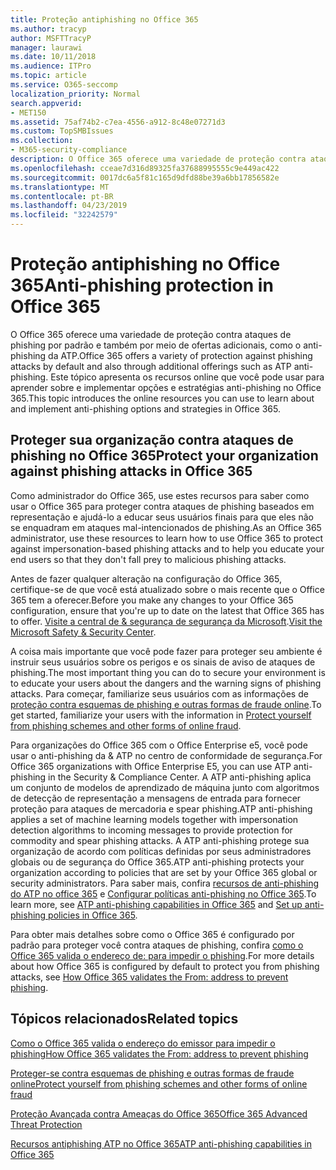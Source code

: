 ```yaml
---
title: Proteção antiphishing no Office 365
ms.author: tracyp
author: MSFTTracyP
manager: laurawi
ms.date: 10/11/2018
ms.audience: ITPro
ms.topic: article
ms.service: O365-seccomp
localization_priority: Normal
search.appverid:
- MET150
ms.assetid: 75af74b2-c7ea-4556-a912-8c48e07271d3
ms.custom: TopSMBIssues
ms.collection:
- M365-security-compliance
description: O Office 365 oferece uma variedade de proteção contra ataques de phishing por padrão e também por meio de ofertas adicionais, como o anti-phishing da ATP. Este tópico apresenta os recursos online que você pode usar para aprender sobre e implementar opções e estratégias anti-phishing no Office 365.
ms.openlocfilehash: cceae7d316d89325fa37688995555c9e449ac422
ms.sourcegitcommit: 0017dc6a5f81c165d9dfd88be39a6bb17856582e
ms.translationtype: MT
ms.contentlocale: pt-BR
ms.lasthandoff: 04/23/2019
ms.locfileid: "32242579"
---
```

# <a name="anti-phishing-protection-in-office-365"></a><span data-ttu-id="04558-104">Proteção antiphishing no Office 365</span><span class="sxs-lookup"><span data-stu-id="04558-104">Anti-phishing protection in Office 365</span></span>

<span data-ttu-id="04558-105">O Office 365 oferece uma variedade de proteção contra ataques de phishing por padrão e também por meio de ofertas adicionais, como o anti-phishing da ATP.</span><span class="sxs-lookup"><span data-stu-id="04558-105">Office 365 offers a variety of protection against phishing attacks by default and also through additional offerings such as ATP anti-phishing.</span></span> <span data-ttu-id="04558-106">Este tópico apresenta os recursos online que você pode usar para aprender sobre e implementar opções e estratégias anti-phishing no Office 365.</span><span class="sxs-lookup"><span data-stu-id="04558-106">This topic introduces the online resources you can use to learn about and implement anti-phishing options and strategies in Office 365.</span></span>
  
## <a name="protect-your-organization-against-phishing-attacks-in-office-365"></a><span data-ttu-id="04558-107">Proteger sua organização contra ataques de phishing no Office 365</span><span class="sxs-lookup"><span data-stu-id="04558-107">Protect your organization against phishing attacks in Office 365</span></span>

<span data-ttu-id="04558-108">Como administrador do Office 365, use estes recursos para saber como usar o Office 365 para proteger contra ataques de phishing baseados em representação e ajudá-lo a educar seus usuários finais para que eles não se enquadram em ataques mal-intencionados de phishing.</span><span class="sxs-lookup"><span data-stu-id="04558-108">As an Office 365 administrator, use these resources to learn how to use Office 365 to protect against impersonation-based phishing attacks and to help you educate your end users so that they don't fall prey to malicious phishing attacks.</span></span>
  
<span data-ttu-id="04558-109">Antes de fazer qualquer alteração na configuração do Office 365, certifique-se de que você está atualizado sobre o mais recente que o Office 365 tem a oferecer.</span><span class="sxs-lookup"><span data-stu-id="04558-109">Before you make any changes to your Office 365 configuration, ensure that you're up to date on the latest that Office 365 has to offer.</span></span> <span data-ttu-id="04558-110">[Visite a central de &amp; segurança de segurança da Microsoft](https://www.microsoft.com/security/default.aspx).</span><span class="sxs-lookup"><span data-stu-id="04558-110">[Visit the Microsoft Safety &amp; Security Center](https://www.microsoft.com/security/default.aspx).</span></span>
  
<span data-ttu-id="04558-111">A coisa mais importante que você pode fazer para proteger seu ambiente é instruir seus usuários sobre os perigos e os sinais de aviso de ataques de phishing.</span><span class="sxs-lookup"><span data-stu-id="04558-111">The most important thing you can do to secure your environment is to educate your users about the dangers and the warning signs of phishing attacks.</span></span> <span data-ttu-id="04558-112">Para começar, familiarize seus usuários com as informações de [proteção contra esquemas de phishing e outras formas de fraude online](https://support.office.com/article/f84750b4-2f2c-46c3-89f6-e65f7f8c3546).</span><span class="sxs-lookup"><span data-stu-id="04558-112">To get started, familiarize your users with the information in [Protect yourself from phishing schemes and other forms of online fraud](https://support.office.com/article/f84750b4-2f2c-46c3-89f6-e65f7f8c3546).</span></span>
  
<span data-ttu-id="04558-113">Para organizações do Office 365 com o Office Enterprise e5, você pode usar o anti-phishing da &amp; ATP no centro de conformidade de segurança.</span><span class="sxs-lookup"><span data-stu-id="04558-113">For Office 365 organizations with Office Enterprise E5, you can use ATP anti-phishing in the Security &amp; Compliance Center.</span></span> <span data-ttu-id="04558-114">A ATP anti-phishing aplica um conjunto de modelos de aprendizado de máquina junto com algoritmos de detecção de representação a mensagens de entrada para fornecer proteção para ataques de mercadoria e spear phishing.</span><span class="sxs-lookup"><span data-stu-id="04558-114">ATP anti-phishing applies a set of machine learning models together with impersonation detection algorithms to incoming messages to provide protection for commodity and spear phishing attacks.</span></span> <span data-ttu-id="04558-115">A ATP anti-phishing protege sua organização de acordo com políticas definidas por seus administradores globais ou de segurança do Office 365.</span><span class="sxs-lookup"><span data-stu-id="04558-115">ATP anti-phishing protects your organization according to policies that are set by your Office 365 global or security administrators.</span></span> <span data-ttu-id="04558-116">Para saber mais, confira [recursos de anti-phishing do ATP no office 365](atp-anti-phishing.md) e [Configurar políticas anti-phishing no Office 365](set-up-anti-phishing-policies.md).</span><span class="sxs-lookup"><span data-stu-id="04558-116">To learn more, see [ATP anti-phishing capabilities in Office 365](atp-anti-phishing.md) and [Set up anti-phishing policies in Office 365](set-up-anti-phishing-policies.md).</span></span>
  
<span data-ttu-id="04558-117">Para obter mais detalhes sobre como o Office 365 é configurado por padrão para proteger você contra ataques de phishing, confira [como o Office 365 valida o endereço de: para impedir o phishing](how-office-365-validates-the-from-address.md).</span><span class="sxs-lookup"><span data-stu-id="04558-117">For more details about how Office 365 is configured by default to protect you from phishing attacks, see [How Office 365 validates the From: address to prevent phishing](how-office-365-validates-the-from-address.md).</span></span>
  
## <a name="related-topics"></a><span data-ttu-id="04558-118">Tópicos relacionados</span><span class="sxs-lookup"><span data-stu-id="04558-118">Related topics</span></span>

[<span data-ttu-id="04558-119">Como o Office 365 valida o endereço do emissor para impedir o phishing</span><span class="sxs-lookup"><span data-stu-id="04558-119">How Office 365 validates the From: address to prevent phishing</span></span>](how-office-365-validates-the-from-address.md)
  
[<span data-ttu-id="04558-120">Proteger-se contra esquemas de phishing e outras formas de fraude online</span><span class="sxs-lookup"><span data-stu-id="04558-120">Protect yourself from phishing schemes and other forms of online fraud</span></span>](https://support.office.com/article/f84750b4-2f2c-46c3-89f6-e65f7f8c3546)
  
[<span data-ttu-id="04558-121">Proteção Avançada contra Ameaças do Office 365</span><span class="sxs-lookup"><span data-stu-id="04558-121">Office 365 Advanced Threat Protection</span></span>](office-365-atp.md)
  
[<span data-ttu-id="04558-122">Recursos antiphishing ATP no Office 365</span><span class="sxs-lookup"><span data-stu-id="04558-122">ATP anti-phishing capabilities in Office 365</span></span>](atp-anti-phishing.md)
  

